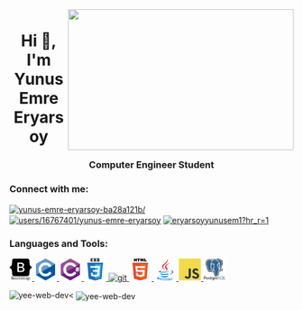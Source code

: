 <img src="https://media.giphy.com/media/IpeYSEZshTefe/giphy.gif" align="right" width="400" height="250"> 

<h1 align="center">Hi 👋, I'm Yunus Emre Eryarsoy</h1>
<h3 align="center">Computer Engineer Student</h3>

<h3 align="left">Connect with me:</h3>
<p align="left">
<a href="https://linkedin.com/in/yunus-emre-eryarsoy-ba28a121b/" target="blank"><img align="center" src="https://raw.githubusercontent.com/rahuldkjain/github-profile-readme-generator/master/src/images/icons/Social/linked-in-alt.svg" alt="yunus-emre-eryarsoy-ba28a121b/" height="30" width="40" /></a>
<a href="https://stackoverflow.com/users/users/16767401/yunus-emre-eryarsoy" target="blank"><img align="center" src="https://raw.githubusercontent.com/rahuldkjain/github-profile-readme-generator/master/src/images/icons/Social/stack-overflow.svg" alt="users/16767401/yunus-emre-eryarsoy" height="30" width="40" /></a>
<a href="https://www.hackerrank.com/eryarsoyyunusem1?hr_r=1" target="blank"><img align="center" src="https://raw.githubusercontent.com/rahuldkjain/github-profile-readme-generator/master/src/images/icons/Social/hackerrank.svg" alt="eryarsoyyunusem1?hr_r=1" height="30" width="40" /></a>
</p>

<h3 align="left">Languages and Tools:</h3>
<p align="left"> <a href="https://getbootstrap.com" target="_blank" rel="noreferrer"> <img src="https://raw.githubusercontent.com/devicons/devicon/master/icons/bootstrap/bootstrap-plain-wordmark.svg" alt="bootstrap" width="40" height="40"/> </a> <a href="https://www.cprogramming.com/" target="_blank" rel="noreferrer"> <img src="https://raw.githubusercontent.com/devicons/devicon/master/icons/c/c-original.svg" alt="c" width="40" height="40"/> </a> <a href="https://www.w3schools.com/cs/" target="_blank" rel="noreferrer"> <img src="https://raw.githubusercontent.com/devicons/devicon/master/icons/csharp/csharp-original.svg" alt="csharp" width="40" height="40"/> </a> <a href="https://www.w3schools.com/css/" target="_blank" rel="noreferrer"> <img src="https://raw.githubusercontent.com/devicons/devicon/master/icons/css3/css3-original-wordmark.svg" alt="css3" width="40" height="40"/> </a> <a href="https://git-scm.com/" target="_blank" rel="noreferrer"> <img src="https://www.vectorlogo.zone/logos/git-scm/git-scm-icon.svg" alt="git" width="40" height="40"/> </a> <a href="https://www.w3.org/html/" target="_blank" rel="noreferrer"> <img src="https://raw.githubusercontent.com/devicons/devicon/master/icons/html5/html5-original-wordmark.svg" alt="html5" width="40" height="40"/> </a> <a href="https://www.java.com" target="_blank" rel="noreferrer"> <img src="https://raw.githubusercontent.com/devicons/devicon/master/icons/java/java-original.svg" alt="java" width="40" height="40"/> </a> <a href="https://developer.mozilla.org/en-US/docs/Web/JavaScript" target="_blank" rel="noreferrer"> <img src="https://raw.githubusercontent.com/devicons/devicon/master/icons/javascript/javascript-original.svg" alt="javascript" width="40" height="40"/> </a> <a href="https://www.mysql.com/" target="_blank" rel="noreferrer"> <img src="https://raw.githubusercontent.com/devicons/devicon/master/icons/postgresql/postgresql-original-wordmark.svg" alt="postgresql" width="40" height="40"/> </a> </p>


<p align="left">
<p ><img align="left" src="https://github-readme-stats.vercel.app/api/top-langs?username=yee-dev-web
&show_icons=true&locale=en&layout=compact" alt="yee-web-dev" /></p>
</p>
<p align="right">
<p><&nbsp;<img align="center" src="https://github-readme-stats.vercel.app/api?username=yee-dev-web
&show_icons=true&locale=en" alt="yee-web-dev" /></p>
</p>




